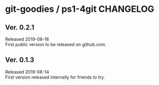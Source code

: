 
# git-goodies / ps1-4git CHANGELOG

Ver. 0.2.1
----------
Released 2019-08-18<br>
First public version to be released on github.com.

Ver. 0.1.3
----------
Released 2019-08-14<br>
First version released internally for friends to try.
